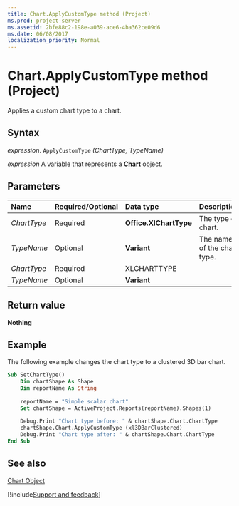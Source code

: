 ```yaml
---
title: Chart.ApplyCustomType method (Project)
ms.prod: project-server
ms.assetid: 2bfe88c2-198e-a039-ace6-4ba362ce09d6
ms.date: 06/08/2017
localization_priority: Normal
---
```



# Chart.ApplyCustomType method (Project)
Applies a custom chart type to a chart.

## Syntax

_expression_. `ApplyCustomType` _(ChartType,_ _TypeName)_

_expression_ A variable that represents a **[Chart](Project.Chart.md)** object.


## Parameters



|Name|Required/Optional|Data type|Description|
|:-----|:-----|:-----|:-----|
| _ChartType_|Required|**Office.XlChartType**|The type of chart.|
| _TypeName_|Optional|**Variant**|The name of the chart type.|
| _ChartType_|Required|XLCHARTTYPE||
| _TypeName_|Optional|**Variant**||

## Return value

 **Nothing**


## Example

The following example changes the chart type to a clustered 3D bar chart.


```vb
Sub SetChartType()
    Dim chartShape As Shape
    Dim reportName As String
    
    reportName = "Simple scalar chart"
    Set chartShape = ActiveProject.Reports(reportName).Shapes(1)
    
    Debug.Print "Chart type before: " & chartShape.Chart.ChartType
    chartShape.Chart.ApplyCustomType (xl3DBarClustered)
    Debug.Print "Chart type after: " & chartShape.Chart.ChartType
End Sub
```


## See also


[Chart Object](Project.chart.md)

[!include[Support and feedback](~/includes/feedback-boilerplate.md)]